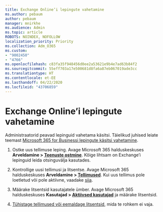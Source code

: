 ```yaml
---
title: Exchange Online’i lepingute vahetamine
ms.author: pebaum
author: pebaum
manager: mnirkhe
ms.audience: Admin
ms.topic: article
ROBOTS: NOINDEX, NOFOLLOW
localization_priority: Priority
ms.collection: Adm_O365
ms.custom:
- "9002450"
- "4766"
ms.openlocfilehash: c83fa35f948456d0ee2a53621e9b4e7ad63b84f2
ms.sourcegitcommit: 55eff703a17e500681d8fa6a87eb067019ade3cc
ms.translationtype: HT
ms.contentlocale: et-EE
ms.lasthandoff: 04/22/2020
ms.locfileid: "43706859"
---
```

# <a name="change-exchange-online-plans"></a>Exchange Online’i lepingute vahetamine

Administraatorid peavad lepinguid vahetama käsitsi. Täielikud juhised leiate teemast [Microsoft 365 for Businessi lepingute käsitsi vahetamine](https://docs.microsoft.com/microsoft-365/commerce/subscriptions/switch-plans-manually?view=o365-worldwide).

1. Ostke uus tellimuse leping. Avage Microsoft 365 halduskeskuses **Arveldamine > [Teenuste ostmine](https://go.microsoft.com/fwlink/p/?linkid=868433)**. Kõige lihtsam on Exchange’i lepinguid leida otsinguvälja kasutades.

2. Kontrollige uusi tellimusi ja litsentse. Avage Microsoft 365 halduskeskuses **Arveldamine > [Tellimused](https://go.microsoft.com/fwlink/p/?linkid=842054)**. Kui uus tellimus pole loetletud või pole aktiivne, vaadake [siia](https://docs.microsoft.com/microsoft-365/commerce/subscriptions/switch-plans-manually?view=o365-worldwide#the-new-subscription-isnt-listed-or-isnt-active).

3. Määrake litsentsid kasutajatele ümber. Avage Microsoft 365 halduskeskuses **Kasutajad > [Aktiivsed kasutajad](https://go.microsoft.com/fwlink/p/?linkid=834822)** ja määrake litsentsid.

4. [Tühistage tellimused või eemaldage litsentsid](https://docs.microsoft.com/microsoft-365/commerce/subscriptions/switch-plans-manually?view=o365-worldwide#step-5-cancel-subscriptions-or-remove-licenses-that-you-no-longer-need-optional), mida te rohkem ei vaja.
